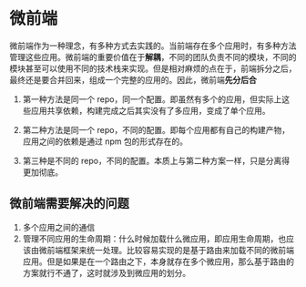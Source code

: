 # 微前端

微前端作为一种理念，有多种方式去实践的。当前端存在多个应用时，有多种方法管理这些应用。微前端的重要价值在于**解耦**，不同的团队负责不同的模块，不同的模块甚至可以使用不同的技术栈来实现。但是相对麻烦的点在于，前端拆分之后，最终还是要合并回来，组成一个完整的应用的。因此，微前端**先分后合**

1. 第一种方法是同一个 repo，同一个配置。即虽然有多个的应用，但实际上这些应用共享依赖，构建完成之后其实没有了多应用，变成了单个应用。

2. 第二种方法是同一个 repo，不同的配置。即每个应用都有自己的构建产物，应用之间的依赖是通过 npm 包的形式存在的。

3. 第三种是不同的 repo，不同的配置。本质上与第二种方案一样，只是分离得更加彻底。

## 微前端需要解决的问题

1. 多个应用之间的通信
2. 管理不同应用的生命周期：什么时候加载什么微应用，即应用生命周期，也应该由微前端框架来统一处理。比较容易实现的是基于路由来加载不同的微前端应用。但是如果是在一个路由之下，本身就存在多个微应用，那么基于路由的方案就行不通了，这时就涉及到微应用的划分。
